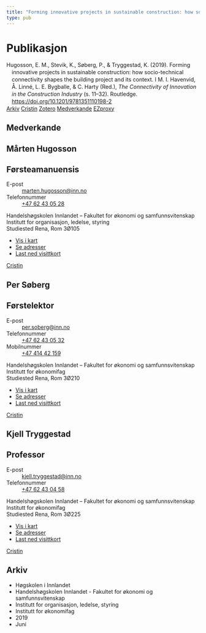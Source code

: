 ```yaml
---
title: "Forming innovative projects in sustainable construction: how socio-technical connectivity shapes the building project and its context"
type: pub
---
```

<h1>Publikasjon</h1>
<article id="csl-bib-container-HJDQCNNT" class="csl-bib-container">
  <div class="csl-bib-body" style="line-height: 1.35; padding-left: 1em; text-indent:-1em;">
  <div class="csl-entry">Hugosson, E. M., Stevik, K., S&#xF8;berg, P., &amp; Tryggestad, K. (2019). Forming innovative projects in sustainable construction: how socio-technical connectivity shapes the building project and its context. I M. I. Havenvid, &#xC5;. Linn&#xE9;, L. E. Bygballe, &amp; C. Harty (Red.), <i>The Connectivity of Innovation in the Construction Industry</i> (s. 11&#x2013;32). Routledge. <a href="https://doi.org/10.1201/9781351110198-2">https://doi.org/10.1201/9781351110198-2</a></div>
</div>
  <div class="csl-bib-buttons">
    <a href="#taxonomy-article-HJDQCNNT" class="csl-bib-button">Arkiv</a>
    <a href="https://app.cristin.no/results/show.jsf?id=1702358" alt="Cristin URL" class="csl-bib-button">Cristin</a>
    <a href="http://zotero.org/groups/5022929/items/HJDQCNNT" alt="Zotero URL" class="csl-bib-button">Zotero</a>
    <a href="#contributors-article-HJDQCNNT" class="csl-bib-button">Medverkande</a>
    <a href="http://ezproxy.inn.no/login?url=https://doi.org/10.1201/9781351110198-2" class="csl-bib-button">EZproxy</a>
  </div>
  <div id="csl-bib-meta-container-HJDQCNNT"></div>
</article>
<div id="csl-bib-meta-HJDQCNNT" class="csl-bib-meta">
  <article id="contributors-article-HJDQCNNT" class="contributors-article">
    <h1>Medverkande</h1>
    <div class="personas">
<div class="vrtx-hinn-person-card">
<div class="photo">
<i class="lar la-user-circle missing-person"></i>
</div>
<div class="info">
<hgroup><h1>Mårten Hugosson</h1>
<h2>Førsteamanuensis</h2>
</hgroup><dl>
<dt>E-post</dt>
<dd>
<a href="mailto:marten.hugosson@inn.no">marten.hugosson@inn.no</a>
</dd>
<dt>Telefonnummer</dt>
<dd><a href="tel:+4762430528">
+47 62 43 05 28
</a></dd>
</dl>
<p>
Handelshøgskolen Innlandet – Fakultet for økonomi og samfunnsvitenskap<br>
Institutt for organisasjon, ledelse, styring<br>
Studiested Rena,
Rom 3Ø105
</p>
<ul class="vrtx-hinn-links">
<li><a href="https://www.google.com/maps?q=61.13620,11.37454">Vis i kart</a></li>
<li><a href="https://www.inn.no/finn-en-ansatt/marten-hugosson.html#vrtx-hinn-addresses">Se adresser</a></li>
<li><a href="https://www.inn.no/finn-en-ansatt/marten-hugosson.html?vrtx=vcf">Last ned visittkort</a></li>
</ul>
</div>
</div>
<a href="https://app.cristin.no/persons/show.jsf?id=879091" alt="Cristin URL" class="personas-cristin">Cristin</a>
</div> <div class="personas">
<div class="vrtx-hinn-person-card">
<div class="photo">
<i class="lar la-user-circle missing-person"></i>
</div>
<div class="info">
<hgroup><h1>Per Søberg</h1>
<h2>Førstelektor</h2>
</hgroup><dl>
<dt>E-post</dt>
<dd>
<a href="mailto:per.soberg@inn.no">per.soberg@inn.no</a>
</dd>
<dt>Telefonnummer</dt>
<dd><a href="tel:+4762430532">
+47 62 43 05 32
</a></dd>
<dt>Mobilnummer</dt>
<dd><a href="tel:+4741442159">
+47 414 42 159
</a></dd>
</dl>
<p>
Handelshøgskolen Innlandet – Fakultet for økonomi og samfunnsvitenskap<br>
Institutt for økonomifag<br>
Studiested Rena,
Rom 3Ø210
</p>
<ul class="vrtx-hinn-links">
<li><a href="https://www.google.com/maps?q=61.13620,11.37454">Vis i kart</a></li>
<li><a href="https://www.inn.no/finn-en-ansatt/per-soberg.html#vrtx-hinn-addresses">Se adresser</a></li>
<li><a href="https://www.inn.no/finn-en-ansatt/per-soberg.html?vrtx=vcf">Last ned visittkort</a></li>
</ul>
</div>
</div>
<a href="https://app.cristin.no/persons/show.jsf?id=375860" alt="Cristin URL" class="personas-cristin">Cristin</a>
</div> <div class="personas">
<div class="vrtx-hinn-person-card">
<div class="photo">
<i class="lar la-user-circle missing-person"></i>
</div>
<div class="info">
<hgroup><h1>Kjell Tryggestad</h1>
<h2>Professor</h2>
</hgroup><dl>
<dt>E-post</dt>
<dd>
<a href="mailto:kjell.tryggestad@inn.no">kjell.tryggestad@inn.no</a>
</dd>
<dt>Telefonnummer</dt>
<dd><a href="tel:+4762430458">
+47 62 43 04 58
</a></dd>
</dl>
<p>
Handelshøgskolen Innlandet – Fakultet for økonomi og samfunnsvitenskap<br>
Institutt for økonomifag<br>
Studiested Rena,
Rom 3Ø225
</p>
<ul class="vrtx-hinn-links">
<li><a href="https://www.google.com/maps?q=61.13620,11.37454">Vis i kart</a></li>
<li><a href="https://www.inn.no/finn-en-ansatt/kjell-tryggestad.html#vrtx-hinn-addresses">Se adresser</a></li>
<li><a href="https://www.inn.no/finn-en-ansatt/kjell-tryggestad.html?vrtx=vcf">Last ned visittkort</a></li>
</ul>
</div>
</div>
<a href="https://app.cristin.no/persons/show.jsf?id=648685" alt="Cristin URL" class="personas-cristin">Cristin</a>
</div>
  </article>
  <article id="taxonomy-article-HJDQCNNT" class="taxonomy-article">
    <h1>Arkiv</h1>
    <ul>
      <li>Høgskolen i Innlandet</li>
      <li>Handelshøgskolen Innlandet - Fakultet for økonomi og samfunnsvitenskap</li>
      <li>Institutt for organisasjon, ledelse, styring</li>
      <li>Institutt for økonomifag</li>
      <li>2019</li>
      <li>Juni</li>
    </ul>
  </article>
</div>
